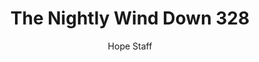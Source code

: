---
image: /assets/img/nwd/328_nwd_john_1_9_b_erv.png
title: The Nightly Wind Down 328
number: 328
categories:
  - The Nightly Wind Down
author: Hope Staff
notes: The Nightly Wind Down 328
embed: >-
  EMBED_GOES_HERE
transcript: >-
  SOME LINES OF TEXT START HERE
---